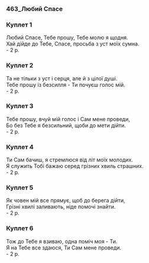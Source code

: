 ### 463_Любий Спасе
### Куплет 1
Любий Спасе, Тебе прошу, Тебе молю я щодня. <br/>Хай дійде до Тебе, Спасе, просьба з уст моїх сумна.<br/> - 2 p.
### Куплет 2
Та не тільки з уст і серця, але й з цілої душі. <br/>Тебе прошу із безсилля - Ти почуєш голос мій.<br/> - 2 p.
### Куплет 3
Тебе прошу, вчуй мій голос і Сам мене проведи, <br/>Бо без Тебе я безсильний, щоби до мети дійти.<br/> - 2 p.
### Куплет 4
Ти Сам бачиш, я стремлюся від літ моїх молодих. <br/>Я служить Тобі бажаю серед грізних хвиль страшних.<br/> - 2 p.
### Куплет 5
Як човен мій все прямує, щоб до берега дійти, <br/>Грізні хвилі заливають, ніде помочі знайти.<br/> - 2 p.
### Куплет 6
Тож до Тебе я взиваю, одна поміч моя - Ти. <br/>Я на Тебе все здаюся, Ти Сам мене проведи.<br/> - 2 p.
